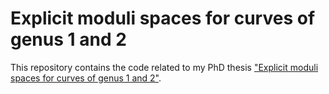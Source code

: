 # Explicit moduli spaces for curves of genus 1 and 2
This repository contains the code related to my PhD thesis ["Explicit moduli spaces for curves of genus 1 and 2"](https://doi.org/10.17863/CAM.109127).
